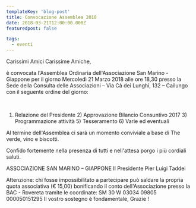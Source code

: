 ```yaml
---
templateKey: 'blog-post'
title: Convocazione Assemblea 2018
date: 2018-03-21T12:00:00.000Z
featuredpost: false

tags:
  - eventi
---
```



Carissimi Amici Carissime Amiche, 

 è convocata l'Assemblea Ordinaria dell'Associazione San Marino - Giappone per il giorno Mercoledì 21 Marzo 2018 alle ore 18,30 presso la Sede della Consulta delle Associazioni – Via Cà dei Lunghi, 132 – Cailungo con il seguente ordine del giorno: 

   

 1) Relazione del Presidente 2) Approvazione Bilancio Consuntivo 2017 3) Programmazione attività 5) Tesseramento 6) Varie ed eventuali 

 Al termine dell'Assemblea ci sarà un momento conviviale a base di The verde, vino e biscotti. 

 Confido fortemente nella presenza di tutti e nell'attesa porgo i più cordiali saluti. 

 ASSOCIAZIONE SAN MARINO – GIAPPONE Il Presidente Pier Luigi Taddei 

 Attenzione: chi fosse impossibilitato a partecipare può saldare la propria quota associativa (€ 15,00) bonificando il conto dell'Associazione presso la BAC - Rovereta tramite le coordinate: SM 30 W 03034 09805 000050151295 Il vostro sostegno è fondamentale, Grazie ! 

